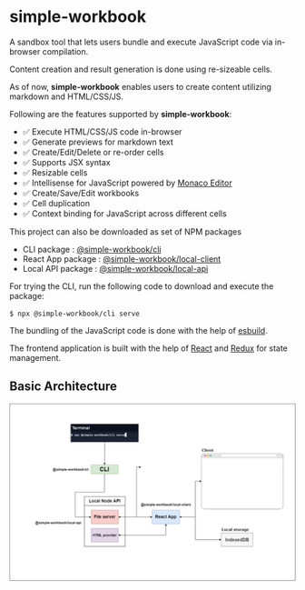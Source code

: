 # simple-workbook

A sandbox tool that lets users bundle and execute JavaScript code via in-browser compilation.

Content creation and result generation is done using re-sizeable cells.

As of now, <strong>simple-workbook</strong> enables users to create content utilizing markdown and HTML/CSS/JS.

Following are the features supported by <strong>simple-workbook</strong>:

- ✅ Execute HTML/CSS/JS code in-browser
- ✅ Generate previews for markdown text
- ✅ Create/Edit/Delete or re-order cells
- ✅ Supports JSX syntax
- ✅ Resizable cells
- ✅ Intellisense for JavaScript powered by [Monaco Editor](https://microsoft.github.io/monaco-editor/)
- ✅ Create/Save/Edit workbooks
- ✅ Cell duplication
- ✅ Context binding for JavaScript across different cells

This project can also be downloaded as set of NPM packages
- CLI package : [@simple-workbook/cli](https://www.npmjs.com/package/@simple-workbook/cli)
- React App package : [@simple-workbook/local-client](https://www.npmjs.com/package/@simple-workbook/local-client)
- Local API package : [@simple-workbook/local-api](https://www.npmjs.com/package/@simple-workbook/local-api)
                        
For trying the CLI, run the following code to download and execute the package:
```console
$ npx @simple-workbook/cli serve
```

The bundling of the JavaScript code is done with the help of [esbuild](https://esbuild.github.io/).

The frontend application is built with the help of [React](https://reactjs.org/) and [Redux](https://redux.js.org/) for state management.

## Basic Architecture

<img src="images\simple-workbook-arch.png"
     alt="basic architecture"/>
                         
